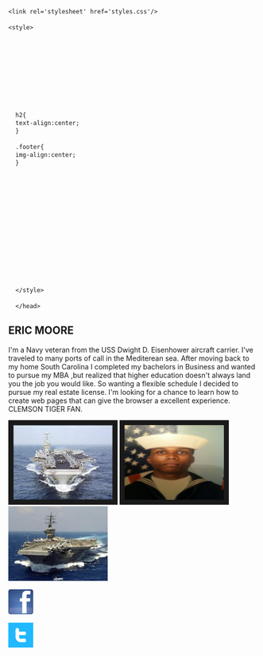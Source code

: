 

  <head>
    
    <link rel='stylesheet' href='styles.css'/>
    
    <style>
   


    
    
    
    
    
      
      
      h2{
      text-align:center;
      }
      
      .footer{
      img-align:center;
      }
    
    
   
    
    
    
   
    
    


 
      
      

      </style>
      
      </head>
      
    
<h2> ERIC MOORE </h2>

  <p style="text-align:left;">
  I'm a Navy veteran from the USS Dwight D. Eisenhower aircraft carrier. I've traveled to many ports of call in the Mediterean sea. After moving back to my home South Carolina I completed my bachelors in Business and wanted to pursue my MBA ,but realized that higher education doesn't always land you the job you would like. So wanting a flexible schedule I decided to pursue my real estate license. I'm looking for a chance to learn how to create web pages that can give the browser a excellent experience. CLEMSON TIGER FAN. </p>

  
  


 <img src="CVN69.jpg" alt="CVN69" height="150" width="200" border="10">
  

  <img src="IMG-0495.JPG" alt="IMF-0495" height="150" width="200" border="10">
  
 
 
  <img src="images.jpg" alt="images" height="150" width="200">
  
 
 
 <footer>
 
 <a href="https://www.facebook.com/profile.php?id=100004934805998"><img src="Facebook_icon.jpg" alt="Facebook_icon" height="50" width="50">
 
 <a href="https://www.twitter.com/emoorehomes"><img src="twitter image.jfif" alt="twitter image" height="50" width="50" >
  
  </footer>
 
  
  
  
  
  
  
  
  
 
 
 
 
 
 
 
 
 
 
 
 
 




 
 
 
 
 
 
 
 



 
 
 
 
 
 
 
 
 
 
 
 
 
 
 
 
 
 
 
 
 
 
 
 

 
 
 

 
 
 
 
 
 
 
 

                                                                










































                                                                           






